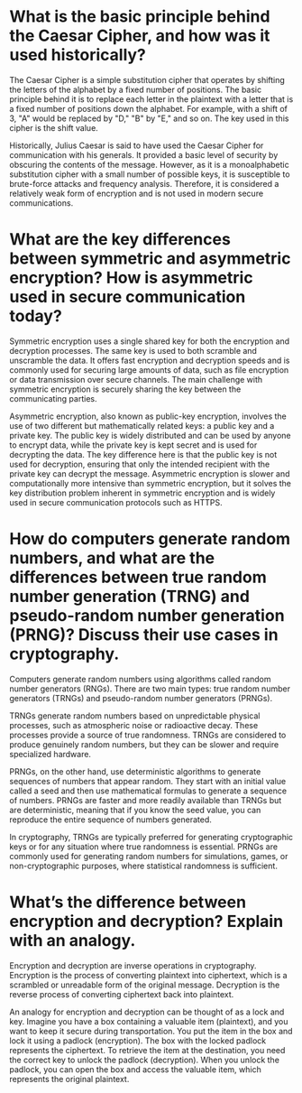 # What is the basic principle behind the Caesar Cipher, and how was it used historically?

The Caesar Cipher is a simple substitution cipher that operates by shifting the letters of the alphabet by a fixed number of positions. The basic principle behind it is to replace each letter in the plaintext with a letter that is a fixed number of positions down the alphabet. For example, with a shift of 3, "A" would be replaced by "D," "B" by "E," and so on. The key used in this cipher is the shift value.

Historically, Julius Caesar is said to have used the Caesar Cipher for communication with his generals. It provided a basic level of security by obscuring the contents of the message. However, as it is a monoalphabetic substitution cipher with a small number of possible keys, it is susceptible to brute-force attacks and frequency analysis. Therefore, it is considered a relatively weak form of encryption and is not used in modern secure communications.

# What are the key differences between symmetric and asymmetric encryption? How is asymmetric used in secure communication today?

Symmetric encryption uses a single shared key for both the encryption and decryption processes. The same key is used to both scramble and unscramble the data. It offers fast encryption and decryption speeds and is commonly used for securing large amounts of data, such as file encryption or data transmission over secure channels. The main challenge with symmetric encryption is securely sharing the key between the communicating parties.

Asymmetric encryption, also known as public-key encryption, involves the use of two different but mathematically related keys: a public key and a private key. The public key is widely distributed and can be used by anyone to encrypt data, while the private key is kept secret and is used for decrypting the data. The key difference here is that the public key is not used for decryption, ensuring that only the intended recipient with the private key can decrypt the message. Asymmetric encryption is slower and computationally more intensive than symmetric encryption, but it solves the key distribution problem inherent in symmetric encryption and is widely used in secure communication protocols such as HTTPS.

# How do computers generate random numbers, and what are the differences between true random number generation (TRNG) and pseudo-random number generation (PRNG)? Discuss their use cases in cryptography.

Computers generate random numbers using algorithms called random number generators (RNGs). There are two main types: true random number generators (TRNGs) and pseudo-random number generators (PRNGs).

TRNGs generate random numbers based on unpredictable physical processes, such as atmospheric noise or radioactive decay. These processes provide a source of true randomness. TRNGs are considered to produce genuinely random numbers, but they can be slower and require specialized hardware.

PRNGs, on the other hand, use deterministic algorithms to generate sequences of numbers that appear random. They start with an initial value called a seed and then use mathematical formulas to generate a sequence of numbers. PRNGs are faster and more readily available than TRNGs but are deterministic, meaning that if you know the seed value, you can reproduce the entire sequence of numbers generated.

In cryptography, TRNGs are typically preferred for generating cryptographic keys or for any situation where true randomness is essential. PRNGs are commonly used for generating random numbers for simulations, games, or non-cryptographic purposes, where statistical randomness is sufficient.

# What’s the difference between encryption and decryption? Explain with an analogy.

Encryption and decryption are inverse operations in cryptography. Encryption is the process of converting plaintext into ciphertext, which is a scrambled or unreadable form of the original message. Decryption is the reverse process of converting ciphertext back into plaintext.

An analogy for encryption and decryption can be thought of as a lock and key. Imagine you have a box containing a valuable item (plaintext), and you want to keep it secure during transportation. You put the item in the box and lock it using a padlock (encryption). The box with the locked padlock represents the ciphertext. To retrieve the item at the destination, you need the correct key to unlock the padlock (decryption). When you unlock the padlock, you can open the box and access the valuable item, which represents the original plaintext.
